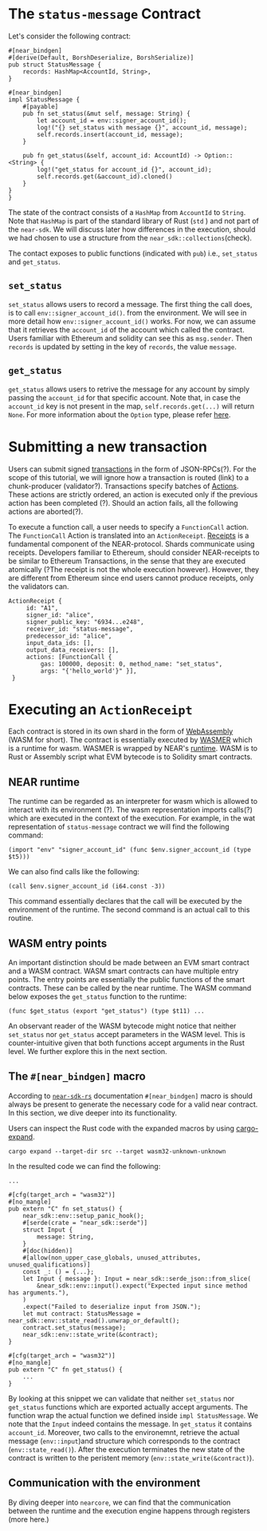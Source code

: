 # The ``status-message`` Contract
Let's consider the following contract:


    #[near_bindgen]
    #[derive(Default, BorshDeserialize, BorshSerialize)]
    pub struct StatusMessage {
        records: HashMap<AccountId, String>,
    }
    
    #[near_bindgen]
    impl StatusMessage {
        #[payable]
        pub fn set_status(&mut self, message: String) {
            let account_id = env::signer_account_id();
            log!("{} set_status with message {}", account_id, message);
            self.records.insert(account_id, message);
        }

        pub fn get_status(&self, account_id: AccountId) -> Option::<String> {
            log!("get_status for account_id {}", account_id);
            self.records.get(&account_id).cloned()
        }
    }
    }


The state of the contract consists of a ``HashMap`` from ``AccountId`` to ``String``.
Note that ``HashMap`` is part of the standard library of Rust (``std`` ) and not part of the ``near-sdk``. We will discuss later how differences in the execution, should we had chosen to use a structure from the ``near_sdk::collections``(check).

The contact exposes to public functions (indicated with ``pub``) i.e., ``set_status`` and ``get_status``. 

## ``set_status``

``set_status`` allows users to record a message. The first thing the call does, is to call ``env::signer_account_id()``.  from the environment. We will see in more detail how ``env::signer_account_id()`` works. For now, we can assume that it retrieves the ``account_id`` of the account which called the contract. Users familiar with Ethereum and solidity can see this as ``msg.sender``. Then ``records`` is updated by setting in the key of ``records``, the value ``message``.

## ``get_status``
``get_status`` allows users to retrive the message for any account by simply passing the ``account_id`` for that specific account. Note that, in case the ``account_id`` key is not present in the map, ``self.records.get(...)`` will return ``None``. For more information about the ``Option`` type, please refer [here](https://doc.rust-lang.org/std/option/).


# Submitting a new transaction

Users can submit signed [transactions](https://nomicon.io/RuntimeSpec/Transactions.html) in the form of JSON-RPCs(?). For the scope of this tutorial, we will ignore how a transaction is routed (link) to a chunk-producer (validator?). Transactions specify batches of [Actions](https://nomicon.io/RuntimeSpec/Actions.html). These actions are strictly ordered, an action is executed only if the previous action has been completed (?). Should an action fails, all the following actions are aborted(?).

To execute a function call, a user needs to specify a ``FunctionCall`` action. The ``FunctionCall`` Action is translated into an ``ActionReceipt``. [Receipts](https://nomicon.io/RuntimeSpec/Receipts.html) is a fundamental component of the NEAR-protocol. Shards communicate using receipts. Developers familiar to Ethereum, should consider NEAR-receipts to be similar to Ethereum Transactions, in the sense that they are executed atomically (?The receipt is not the whole execution however). However, they are different from Ethereum since end users cannot produce receipts, only the validators can.


    ActionReceipt {
         id: "A1",
         signer_id: "alice",
         signer_public_key: "6934...e248",
         receiver_id: "status-message",
         predecessor_id: "alice",
         input_data_ids: [],
         output_data_receivers: [],
         actions: [FunctionCall { 
             gas: 100000, deposit: 0, method_name: "set_status", 
             args: "{'hello_world'}" }],
     }

# Executing an ``ActionReceipt``

Each contract is stored in its own shard in the form of [WebAssembly](https://webassembly.org/) (WASM for short). The contract is essentially executed by [WASMER](https://docs.wasmer.io/) which is a runtime for wasm. WASMER is wrapped by NEAR's [runtime](https://github.com/near/nearcore/tree/master/runtime). WASM is to Rust or Assembly script what EVM bytecode is to Solidity smart contracts.

## NEAR runtime

The runtime can be regarded as an interpreter for wasm which is allowed to interact with its environment (?). The wasm representation imports calls(?) which are executed in the context of the execution. For example, in the wat representation of ``status-message`` contract we will find the following command:

    (import "env" "signer_account_id" (func $env.signer_account_id (type $t5)))
    
We can also find calls like the following:

    (call $env.signer_account_id (i64.const -3))
    
This command essentially declares that the call will be executed by the environment of the runtime. The second command is an actual call to this routine.

## WASM entry points

An important distinction should be made between an EVM smart contract and a WASM contract. WASM smart contracts can have multiple entry points. The entry points are essentially the public functions of the smart contracts. These can be called by the near runtime. The WASM command below exposes the ``get_status`` function to the runtime:

    (func $get_status (export "get_status") (type $t11) ...


An observant reader of the WASM bytecode might notice that neither ``set_status`` nor ``get_status`` accept parameters in the WASM level. This is counter-intuitive given that both functions accept arguments in the Rust level. We further explore this in the next section.

## The ``#[near_bindgen]`` macro

According to [``near-sdk-rs``](https://www.near-sdk.io/) documentation ``#[near_bindgen]`` macro is should always be present to generate the necessary code for a valid near contract. In this section, we dive deeper into its functionality.

Users can inspect the Rust code with the expanded macros by using [cargo-expand](https://github.com/dtolnay/cargo-expand).

    cargo expand --target-dir src --target wasm32-unknown-unknown

In the resulted code we can find the following:

    ...

    #[cfg(target_arch = "wasm32")]
    #[no_mangle]
    pub extern "C" fn set_status() {
        near_sdk::env::setup_panic_hook();
        #[serde(crate = "near_sdk::serde")]
        struct Input {
            message: String,
        }
        #[doc(hidden)]
        #[allow(non_upper_case_globals, unused_attributes, unused_qualifications)]
        const _: () = {...};
        let Input { message }: Input = near_sdk::serde_json::from_slice(
            &near_sdk::env::input().expect("Expected input since method has arguments."),
        )
        .expect("Failed to deserialize input from JSON.");
        let mut contract: StatusMessage = near_sdk::env::state_read().unwrap_or_default();
        contract.set_status(message);
        near_sdk::env::state_write(&contract);
    }

    #[cfg(target_arch = "wasm32")]
    #[no_mangle]
    pub extern "C" fn get_status() {
        ...
    }
    
By looking at this snippet we can validate that neither ``set_status`` nor ``get_status`` functions which are exported actually accept arguments. The function wrap the actual function we defined inside ``impl StatusMessage``. We note that the ``Input`` indeed contains the message. In ``get_status`` it contains ``account_id``. Moreover, two calls to the environemnt, retrieve the actual message (``env::input``)and structure which corresponds to the contract (``env::state_read()``).
After the execution terminates the new state of the contract is written to the peristent memory (``env::state_write(&contract)``).

## Communication with the environment

By diving deeper into ``nearcore``, we can find that the communication between the runtime and the execution engine happens through registers (more here.)

